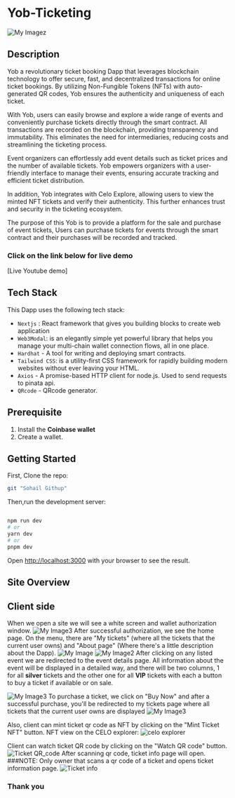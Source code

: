 # Yob-Ticketing
![My Imagez](https://i.ibb.co/yPwBywY/Screenshot-from-2023-06-22-16-21-42.png)
## Description
Yob a revolutionary ticket booking Dapp that leverages blockchain technology to offer secure, fast, and decentralized transactions for online ticket bookings. By utilizing Non-Fungible Tokens (NFTs) with auto-generated QR codes, Yob ensures the authenticity and uniqueness of each ticket.

With Yob, users can easily browse and explore a wide range of events and conveniently purchase tickets directly through the smart contract. All transactions are recorded on the blockchain, providing transparency and immutability. This eliminates the need for intermediaries, reducing costs and streamlining the ticketing process.

Event organizers can effortlessly add event details such as ticket prices and the number of available tickets. Yob empowers organizers with a user-friendly interface to manage their events, ensuring accurate tracking and efficient ticket distribution.

In addition, Yob integrates with Celo Explore, allowing users to view the minted NFT tickets and verify their authenticity. This further enhances trust and security in the ticketing ecosystem.

The purpose of this Yob is to provide a platform for the sale and purchase of event tickets, Users can purchase tickets for events through the smart contract and their purchases will be recorded and tracked.

### Click on the link below for live demo
[Live Youtube demo]

## Tech Stack
This Dapp uses the following tech stack:

- `Nextjs` :  React framework that gives you building blocks to create web application
- `Web3Modal`:  is an elegantly simple yet powerful library that helps you manage your multi-chain wallet connection flows, all in one place.
- `Hardhat` - A tool for writing and deploying smart contracts.
- `Tailwind CSS`: is a utility-first CSS framework for rapidly building modern websites without ever leaving your HTML.
- `Axios` - A promise-based HTTP client for node.js. Used to send requests to pinata api.
- `QRcode` - QRcode generator.
 
## Prerequisite
1. Install the **Coinbase wallet**
2. Create a wallet.


## Getting Started

First, Clone the repo:
```bash 
git "Sohail Githup"
```

Then,run the development server:

```bash

npm run dev
# or
yarn dev
# or
pnpm dev
```

Open [http://localhost:3000](http://localhost:3000) with your browser to see the result.

## Site Overview
## Client side
When we open a site we will see a white screen and wallet authorization window.
![My Image3](https://i.ibb.co/48PmjW6/Screenshot-from-2023-06-22-16-14-18.png)
After successful authorization, we see the home page. On the menu, there are "My tickets" (where all the tickets that the current user owns) and "About page" (Where there's a little description about the Dapp).
![My Image](https://i.ibb.co/CBmLx3N/Screenshot-from-2023-06-22-15-14-45.png)
![My Image2](https://i.ibb.co/r23mDgZ/Screenshot-from-2023-06-22-15-15-07.png)
After clicking on any listed event we are redirected to the event details page. All information about the event will be displayed in a detailed way, and there will be two columns, 1 for all **silver** tickets and the other one for all **VIP** tickets with each a button to buy a ticket if available or on sale.

![My Image3](https://i.ibb.co/TW55sHf/Screenshot-from-2023-06-19-23-40-54.png)
To purchase a ticket, we click on "Buy Now" and after a successful purchase, you'll be redirected to my tickets page where all tickets that the current user owns are displayed
![My Image3](https://i.ibb.co/xJsq2gP/Screenshot-from-2023-06-22-16-13-58.png)

Also, client can mint ticket qr code as NFT by clicking on the "Mint Ticket NFT" button.
NFT view on the CELO explorer:
![celo explorer](https://i.ibb.co/mXkzbDk/Screenshot-from-2023-06-22-16-46-12.png)

Client can watch ticket QR code by clicking on the "Watch QR code" button.
![Ticket QR_code](https://i.ibb.co/zFBX5H3/Screenshot-from-2023-06-22-18-34-05.png)
After scanning qr code, ticket info page will open.
###NOTE: Only owner  that scans a qr code of a ticket and opens ticket information page.
![Ticket info](https://i.ibb.co/G0V4gnq/Screenshot-from-2023-06-22-15-14-26.png)

### Thank you
